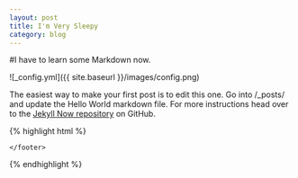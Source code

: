 ```yaml
---
layout: post
title: I'm Very Sleepy
category: blog
---
```


#I have to learn some Markdown now.

![_config.yml]({{ site.baseurl }}/images/config.png)

The easiest way to make your first post is to edit this one. Go into /_posts/ and update the Hello World markdown file. For more instructions head over to the [Jekyll Now repository](https://github.com/barryclark/jekyll-now) on GitHub.


{% highlight html %}
<div class="wrapper-footer">
  <div class="container">
    <footer class="footer">

    </footer>
  </div>
</div>
{% endhighlight %}
